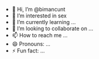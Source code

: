 - 👋 Hi, I’m @bimancunt
- 👀 I’m interested in sex 
- 🌱 I’m currently learning ...
- 💞️ I’m looking to collaborate on ...
- 📫 How to reach me ...
- 😄 Pronouns: ...
- ⚡ Fun fact: ...

<!---
bimancunt/bimancunt is a ✨ special ✨ repository because its `README.md` (this file) appears on your GitHub profile.
You can click the Preview link to take a look at your changes.
--->
